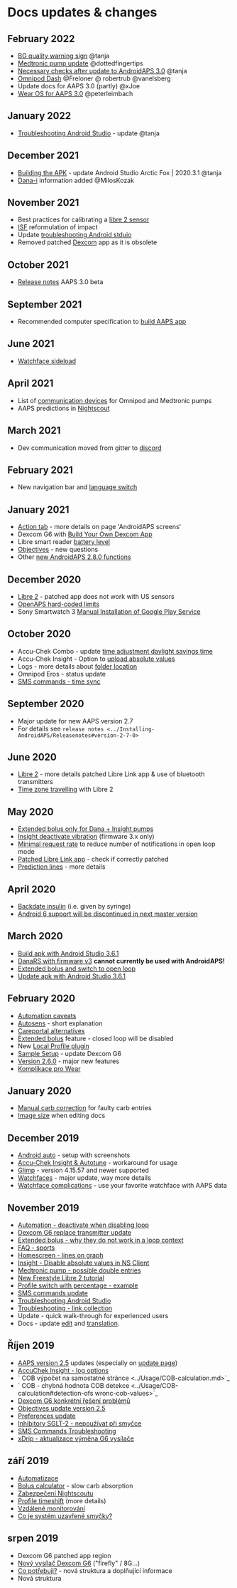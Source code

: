 # Docs updates & changes

## February 2022

- [BG quality warning sign](../Getting-Started/Screenshots#bg-warning-sign) @tanja
- [Medtronic pump update](../Configuration/MedtronicPump.md) @dottedfingertips
- [Necessary checks after update to AndroidAPS 3.0](../Installing-AndroidAPS/update3_0.md) @tanja
- [Omnipod Dash](../Configuration/OmnipodDASH.md) @Freloner @ robertrub @vanelsberg
- Update docs for AAPS 3.0 (partly) @xJoe
- [Wear OS for AAPS 3.0](../Configuration/Watchfaces.md) @peterleimbach

## January 2022

- [Troubleshooting Android Studio](../Installing-AndroidAPS/troubleshooting_androidstudio.md) - update @tanja

## December 2021

- [Building the APK](../Installing-AndroidAPS/Building-APK.md) - update Android Studio Arctic Fox | 2020.3.1 @tanja
- [Dana-i](../Configuration/DanaRS-Insulin-Pump.md) information added @MilosKozak

## November 2021

- Best practices for calibrating a [libre 2 sensor](../Hardware/Libre2.md#best-practices-for-calibrating-a-libre-2-sensor)
- [ISF](../Getting-Started/FAQ#impact) reformulation of impact
- Update [troubleshooting Android stduio](../Installing-AndroidAPS/troubleshooting_androidstudio.md)
- Removed patched [Dexcom](../Hardware/DexcomG6.md) app as it is obsolete

## October 2021

- [Release notes](../Installing-AndroidAPS/Releasenotes.md) AAPS 3.0 beta

## September 2021

- Recommended computer specification to [build AAPS app](../Installing-AndroidAPS/Building-APK#recommended-specification-of-computer-for-building-apk-file)

## June 2021

- [Watchface sideload](../Configuration/Watchfaces.md)

## April 2021

- List of [communication devices](../Module/module#additional-communication-device) for Omnipod and Medtronic pumps
- AAPS predictions in [Nightscout](../Installing-AndroidAPS/Nightscout#manual-nightscout-setup)

## March 2021

- Dev communication moved from gitter to [discord](https://discord.gg/4fQUWHZ4Mw)

## February 2021

- New navigation bar and [language switch](../changelanguage.md)

## January 2021

- [Action tab](../Getting-Started/Screenshots#action-tab) - more details on page 'AndroidAPS screens'
- Dexcom G6 with [Build Your Own Dexcom App](../Hardware/DexcomG6.md#if-using-g6-with-build-your-own-dexcom-app)
- Libre smart reader [battery level](../Getting-Started/Screenshots#sensor-level-battery)
- [Objectives](../Usage/Objectives#objective-3-prove-your-knowledge) - new questions
- Other [new AndroidAPS 2.8.0 functions](../Installing-AndroidAPS/Releasenotes#version-2-8-0)

## December 2020

- [Libre 2](../Hardware/Libre2.md) - patched app does not work with US sensors
- [OpenAPS hard-coded limits](../Usage/Open-APS-features#overview-of-hard-coded-limits)
- Sony Smartwatch 3 [Manual Installation of Google Play Service](../Usage/SonySW3.md)

## October 2020

- Accu-Chek Combo - update [time adjustment daylight savings time](../Usage/Timezone-traveling#time-adjustment-daylight-savings-time-dst)
- Accu-Chek Insight - Option to [upload absolute values](../Configuration/Accu-Chek-Insight-Pump#settings-in-aaps)
- Logs - more details about [folder location](../Usage/Accessing-logfiles.md)
- Omnipod Eros - status update
- [SMS commands - time sync](../Children/SMS-Commands.md)

## September 2020

- Major update for new AAPS version 2.7
- For details see `release notes <../Installing-AndroidAPS/Releasenotes#version-2-7-0>`

## June 2020

- [Libre 2](../Hardware/Libre2.md) - more details patched Libre Link app & use of bluetooth transmitters
- [Time zone travelling](../Usage/Timezone-traveling.md) with Libre 2

## May 2020

- [Extended bolus only for Dana + Insight pumps](../Usage/Extended-Carbs#extended-bolus-and-switch-to-open-loop-dana-and-insight-pump-only)
- [Insight deactivate vibration](../Configuration/Accu-Chek-Insight-Pump#vibration) (firmware 3.x only)
- [Minimal request rate](../Configuration/Preferences#minimal-request-change) to reduce number of notifications in open loop mode
- [Patched Libre Link app](../Hardware/Libre2.md#step-1-build-your-own-patched-librelink-app) - check if correctly patched
- [Prediction lines](../Getting-Started/Screenshots#prediction-lines) - more details

## April 2020

- [Backdate insulin](../Usage/CPbefore26.md#carbs-bolus) (i.e. given by syringe)
- [Android 6 support will be discontinued in next master version](../Module/module#phone)

## March 2020

- [Build apk with Android Studio 3.6.1](../Installing-AndroidAPS/Building-APK.md)
- [DanaRS with firmware v3](../Configuration/DanaRS-Insulin-Pump.md) **cannot currently be used with AndroidAPS!**
- [Extended bolus and switch to open loop](../Usage/Extended-Carbs#extended-bolus-and-switch-to-open-loop-dana-and-insight-pump-only)
- [Update apk with Android Studio 3.6.1](../Installing-AndroidAPS/Update-to-new-version.md)

## February 2020

- [Automation caveats](../Usage/Automation#good-practice-caveats)
- [Autosens](../Usage/Open-APS-features#autosens) - short explanation
- [Careportal alternatives](../Usage/CPbefore26.md)
- [Extended bolus](../Usage/Extended-Carbs#extended-bolus-and-switch-to-open-loop-dana-and-insight-pump-only) feature - closed loop will be disabled
- New [Local Profile plugin](../Configuration/Config-Builder#local-profile)
- [Sample Setup](../Getting-Started/Sample-Setup.md) - update Dexcom G6
- [Version 2.6.0](../Installing-AndroidAPS/Releasenotes#version-2-6-0) - major new features
- [Komplikace pro Wear](../Configuration/Watchfaces.md)

## January 2020

- [Manual carb correction](../Getting-Started/Screenshots#carb-correction) for faulty carb entries
- [Image size](../make-a-PR#image-size) when editing docs

## December 2019

- [Android auto](../Usage/Android-auto.md) - setup with screenshots
- [Accu-Chek Insight & Autotune](../Configuration/Accu-Chek-Insight-Pump#settings-in-aaps) - workaround for usage
- [Glimp](../Configuration/Config-Builder#bg-source) - version 4.15.57 and newer supported
- [Watchfaces](../Configuration/Watchfaces.md) - major update, way more details
- [Watchface complications](../Configuration/Watchfaces#complications) - use your favorite watchface with AAPS data

## November 2019

- [Automation - deactivate when disabling loop](../Usage/Automation#important-note)
- [Dexcom G6 replace transmitter update](../Configuration/xdrip#replace-transmitter)
- [Extended bolus - why they do not work in a loop context](../Usage/Extended-Carbs#extended-bolus-and-switch-to-open-loop-dana-and-insight-pump-only)
- [FAQ - sports](../Getting-Started/FAQ#sports)
- [Homescreen - lines on graph](../Getting-Started/Screenshots#section-f-main-graph)
- [Insight - Disable absolute values in NS Client](../Configuration/Accu-Chek-Insight-Pump#settings-in-aaps)
- [Medtronic pump - possible double entries](../Configuration/MedtronicPump.md)
- [New Freestyle Libre 2 tutorial](../Hardware/Libre2.md)
- [Profile switch with percentage - example](../Usage/Profiles.md)
- [SMS commands update](../Children/SMS-Commands.md)
- [Troubleshooting Android Studio](../Installing-AndroidAPS/troubleshooting_androidstudio.md)
- [Troubleshooting - link collection](../Usage/troubleshooting.md)
- Update - quick walk-through for experienced users
- Docs - update [edit](../make-a-PR#code-syntax) and [translation](../translations.md#translate-docs-pages).

## Říjen 2019

- [AAPS version 2.5](../Installing-AndroidAPS/Releasenotes#version-2-5-0) updates (especially on [update page](../Installing-AndroidAPS/Update-to-new-version.md))
- [AccuChek Insight - log options](../Configuration/Accu-Chek-Insight-Pump#settings-in-aaps)
- \` COB výpočet na samostatné stránce \<../Usage/COB-calculation.md>\`\_
- \` COB - chybná hodnota COB detekce \<../Usage/COB-calculation#detection-ofs wronc-cob-values>\`\_
- [Dexcom G6 konkrétní řešení problémů](../Hardware/DexcomG6.md#dexcom-g6-specific-troubleshooting)
- [Objectives update version 2.5](../Usage/Objectives.md)
- [Preferences update](../Configuration/Preferences.md)
- [Inhibitory SGLT-2 - nepoužívat při smyčce](../Module/module#no-use-of-sgl-t2-inhibitors)
- [SMS Commands Troubleshooting](../Children/SMS-Commands#troubleshooting)
- [xDrip - aktualizace výměna G6 vysílače](../Konfigurace/xdrip#replace-transmitter)

## září 2019

- [Automatizace](../Usage/Automation.md)
- [Bolus calculator](../Getting-Started/Screenshots#wrong-cob-detection) - slow carb absorption
- [Zabezpečení Nightscoutu](../Installing-AndroidAPS/Nightscout#security-considerations)
- [Profile timeshift](../Usage/Profiles#time-shift) (more details)
- [Vzdálené monitorování](./Children/Children.html)
- [Co je systém uzavřené smyčky?](../Getting-Started/ClosedLoop.md)

## srpen 2019

- Dexcom G6 patched app region
- [Nový vysílač Dexcom G6](../Configuration/xdrip#connect-g6-transmitter-for-the-first-time) ("firefly" / 8G...)
- [Co potřebuji?](../index#what-do-i-need) - nová struktura a doplňující informace
- Nová struktura
